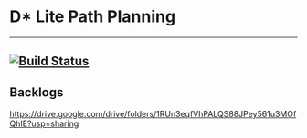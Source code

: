 # D* Lite Path Planning
---
[![Build Status](https://travis-ci.com/ykwang11/ENPM808X_Midterm-Project_D-Star-Lite-Path-Planning.svg?branch=master)](https://travis-ci.com/ykwang11/ENPM808X_Midterm-Project_D-Star-Lite-Path-Planning)
---
## Backlogs
https://drive.google.com/drive/folders/1RUn3eqfVhPALQS88JPey561u3MOfQhIE?usp=sharing
